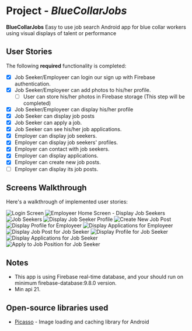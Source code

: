 # Project - *BlueCollarJobs*

**BlueCollarJobs** Easy to use job search Android app for blue collar workers using visual displays of talent or performance

## User Stories

The following **required** functionality is completed:

* [X] Job Seeker/Employeer can login our sign up with Firebase authentication.
* [X] Job Seeker/Employeer can add photos to his/her profile.
     * [ ] User can store his/her photos in Firebase storage (This step will be completed)
* [X] Job Seeker/Employeer can display his/her profile
* [X] Job Seeker can display job posts
* [X] Job Seeker can apply a job.
* [X] Job Seeker can see his/her job applications.
* [X] Employer can display job seekers.
* [X] Employer can display job seekers' profiles.
* [X] Employer can contact with job seekers.
* [X] Employer can display applications.
* [X] Employer can create new job posts.
* [ ] Employer can display its job posts.

## Screens Walkthrough

Here's a walkthrough of implemented user stories:

<img src='https://cloud.githubusercontent.com/assets/17666583/21622670/966d7226-d1b3-11e6-9d22-7d1749d2d515.png' title='Login Screen' width='' alt='Login Screen' />
<img src='https://cloud.githubusercontent.com/assets/17666583/21622675/967339cc-d1b3-11e6-93bf-2060d280e3ff.png' title='Employeer Home Screen - Display Job Seekers' width='' alt='Employeer Home Screen - Display Job Seekers' />
<img src='https://cloud.githubusercontent.com/assets/17666583/21622671/966e7a68-d1b3-11e6-826c-23b8cf9ba39a.png' title='Job Seekers' width='' alt='Job Seekers' />
<img src='https://cloud.githubusercontent.com/assets/17666583/21622674/96704d8e-d1b3-11e6-8e0c-fa204569f96b.png' title='Display Job Seeker Profile' width='' alt='Display Job Seeker Profile' />
<img src='https://cloud.githubusercontent.com/assets/17666583/21622673/966f9402-d1b3-11e6-9f83-9e0f81d307dd.png' title='Create New Job Post' width='' alt='Create New Job Post' />
<img src='https://cloud.githubusercontent.com/assets/17666583/21622672/966f3dc2-d1b3-11e6-8040-a5eee3e115fe.png' title='Display Profile for Employeer' width='' alt='Display Profile for Employeer' />
<img src='https://cloud.githubusercontent.com/assets/17666583/21622676/967ed408-d1b3-11e6-9fc9-a4ce54ea7e9c.png' title='Display Applications for Employeer' width='' alt='Display Applications for Employeer' />
<img src='https://cloud.githubusercontent.com/assets/17666583/21622677/967fd8da-d1b3-11e6-8e21-b58bf4279703.png' title='Display Job Post for Job Seeker' width='' alt='Display Job Post for Job Seeker' />
<img src='https://cloud.githubusercontent.com/assets/17666583/21622678/9680e400-d1b3-11e6-865d-c126c6cd827f.png' title='Display Profile for Job Seeker' width='' alt='Display Profile for Job Seeker' />
<img src='https://cloud.githubusercontent.com/assets/17666583/21622679/9681b5c4-d1b3-11e6-9fe3-ad5268ffd48d.png' title='Display Applications for Job Seeker' width='' alt='Display Applications for Job Seeker' />
<img src='https://cloud.githubusercontent.com/assets/17666583/21622680/9682469c-d1b3-11e6-8647-3fa0cfb852b6.png' title='Apply to Position for Job Seeker' width='' alt='Apply to Job Position for Job Seeker' />

## Notes
- This app is using Firebase real-time database, and your should run on minimum firebase-database:9.8.0 version. 
- Min api 21.

## Open-source libraries used

- [Picasso](http://square.github.io/picasso/) - Image loading and caching library for Android
